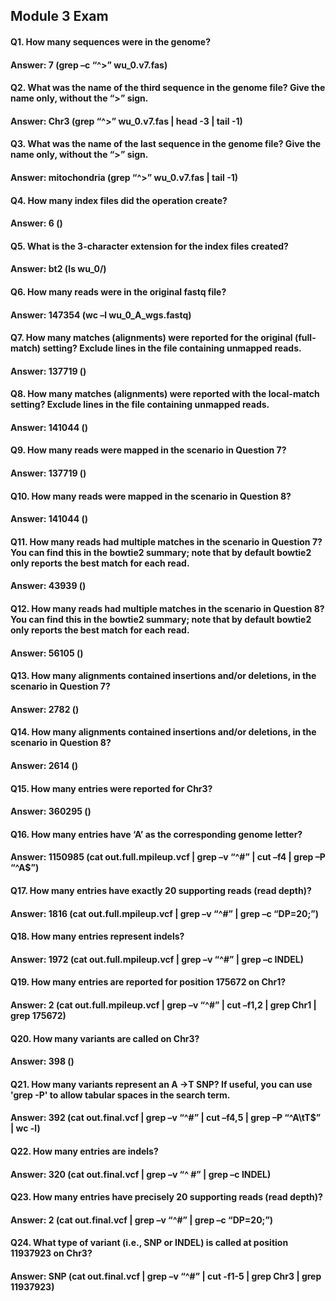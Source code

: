 ## Module 3 Exam
#### Q1. How many sequences were in the genome?
#### Answer: 7 (grep –c “^>” wu_0.v7.fas)

#### Q2. What was the name of the third sequence in the genome file? Give the name only, without the “>” sign.
#### Answer: Chr3 (grep “^>” wu_0.v7.fas | head -3 | tail -1)

#### Q3. What was the name of the last sequence in the genome file? Give the name only, without the “>” sign.
#### Answer: mitochondria (grep “^>” wu_0.v7.fas | tail -1)

#### Q4. How many index files did the operation create?
#### Answer: 6 ()

#### Q5. What is the 3-character extension for the index files created?
#### Answer: bt2 (ls wu_0/)

#### Q6. How many reads were in the original fastq file?
#### Answer: 147354 (wc –l wu_0_A_wgs.fastq)

#### Q7. How many matches (alignments) were reported for the original (full-match) setting? Exclude lines in the file containing unmapped reads.
#### Answer: 137719 ()

#### Q8. How many matches (alignments) were reported with the local-match setting? Exclude lines in the file containing unmapped reads.
#### Answer: 141044 ()

#### Q9. How many reads were mapped in the scenario in Question 7?
#### Answer: 137719 ()

#### Q10. How many reads were mapped in the scenario in Question 8?
#### Answer: 141044 ()

#### Q11. How many reads had multiple matches in the scenario in Question 7? You can find this in the bowtie2 summary; note that by default bowtie2 only reports the best match for each read.
#### Answer: 43939 ()

#### Q12. How many reads had multiple matches in the scenario in Question 8? You can find this in the bowtie2 summary; note that by default bowtie2 only reports the best match for each read.
#### Answer: 56105 ()

#### Q13. How many alignments contained insertions and/or deletions, in the scenario in Question 7?
#### Answer: 2782 ()

#### Q14. How many alignments contained insertions and/or deletions, in the scenario in Question 8?
#### Answer: 2614 ()

#### Q15. How many entries were reported for Chr3?
#### Answer: 360295 ()

#### Q16. How many entries have ‘A’ as the corresponding genome letter?
#### Answer: 1150985 (cat out.full.mpileup.vcf | grep –v “^#” | cut –f4 | grep –P “^A$”)

#### Q17. How many entries have exactly 20 supporting reads (read depth)?
#### Answer: 1816 (cat out.full.mpileup.vcf | grep –v “^#” | grep –c “DP=20;”)

#### Q18. How many entries represent indels?
#### Answer: 1972 (cat out.full.mpileup.vcf | grep –v “^#” | grep –c INDEL)

#### Q19. How many entries are reported for position 175672 on Chr1?
#### Answer: 2 (cat out.full.mpileup.vcf | grep –v “^#” | cut –f1,2 | grep Chr1 | grep 175672)

#### Q20. How many variants are called on Chr3?
#### Answer: 398 ()

#### Q21. How many variants represent an A ->T SNP? If useful, you can use 'grep -P' to  allow tabular spaces in the search term. 
#### Answer: 392 (cat out.final.vcf | grep –v “^#” | cut –f4,5 | grep –P “^A\tT$” | wc -l)

#### Q22. How many entries are indels?
#### Answer: 320 (cat out.final.vcf | grep –v “^ #” | grep –c INDEL)

#### Q23. How many entries have precisely 20 supporting reads (read depth)?
#### Answer: 2 (cat out.final.vcf | grep –v “^#” | grep –c “DP=20;”)

#### Q24. What type of variant (i.e., SNP or INDEL) is called at position 11937923 on Chr3?
#### Answer: SNP (cat out.final.vcf | grep –v “^#” | cut -f1-5 | grep Chr3 | grep 11937923)
